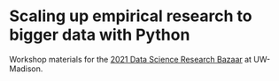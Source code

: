 # Scaling up empirical research to bigger data with Python

Workshop materials for the [2021 Data Science Research Bazaar](https://datascience.wisc.edu/data-science-research-bazaar/) at UW-Madison.



